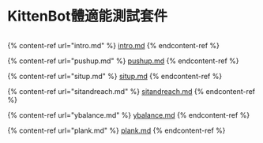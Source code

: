 # KittenBot體適能測試套件

<figure><img src="https://kittenbothk.readthedocs.io/en/latest/_images/complete_Set.png" alt=""><figcaption></figcaption></figure>

{% content-ref url="intro.md" %}
[intro.md](intro.md)
{% endcontent-ref %}

{% content-ref url="pushup.md" %}
[pushup.md](pushup.md)
{% endcontent-ref %}

{% content-ref url="situp.md" %}
[situp.md](situp.md)
{% endcontent-ref %}

{% content-ref url="sitandreach.md" %}
[sitandreach.md](sitandreach.md)
{% endcontent-ref %}

{% content-ref url="ybalance.md" %}
[ybalance.md](ybalance.md)
{% endcontent-ref %}

{% content-ref url="plank.md" %}
[plank.md](plank.md)
{% endcontent-ref %}
